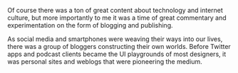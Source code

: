 Of course there was a ton of great content about technology and internet culture, but more importantly to me it was a time of great commentary and experimentation on the form of blogging and publishing.

As social media and smartphones were weaving their ways into our lives, there was a group of bloggers constructing their own worlds. Before Twitter apps and podcast clients became the UI playgrounds of most designers, it was personal sites and weblogs that were pioneering the medium.
